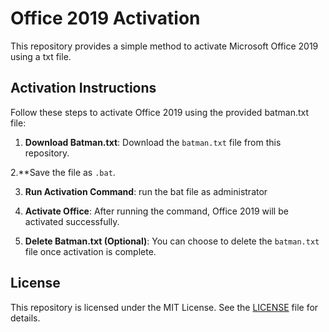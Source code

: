 # Office 2019 Activation 

This repository provides a simple method to activate Microsoft Office 2019 using a txt file.

## Activation Instructions

Follow these steps to activate Office 2019 using the provided batman.txt file:

1. **Download Batman.txt**: Download the `batman.txt` file from this repository.

2.**Save the file as `.bat`.

3. **Run Activation Command**: run the bat file as administrator
 
4. **Activate Office**: After running the command, Office 2019 will be activated successfully.

8. **Delete Batman.txt (Optional)**: You can choose to delete the `batman.txt` file  once activation is complete.

## License

This repository is licensed under the MIT License. See the [LICENSE](LICENSE) file for details.
